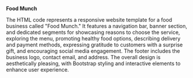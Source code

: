 <b>Food Munch </b>

The HTML code represents a responsive website template for a food business called "Food Munch." It features a navigation bar, banner section, and dedicated segments for showcasing reasons to choose the service, exploring the menu, promoting healthy food options, describing delivery and payment methods, expressing gratitude to customers with a surprise gift, and encouraging social media engagement. The footer includes the business logo, contact email, and address. The overall design is aesthetically pleasing, with Bootstrap styling and interactive elements to enhance user experience.